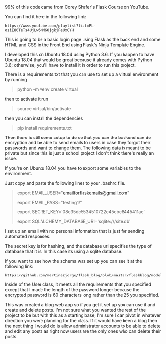 99% of this code came from Corey Shafer's Flask Course on YouTube.

You can find it here in the following link:
    
    https://www.youtube.com/playlist?list=PL-osiE80TeTs4UjLw5MM6OjgkjFeUxCYH


This is going to be a basic login page using Flask as the back end and some HTML and CSS 
in the Front End using Flask's Ninja Template Engine.

I developed this on Ubuntu 18.04 using Python 3.6. If you happen to have Ubuntu 18.04 that would
be great because it already comes with Python 3.6; otherwise, you'll have to install it in order to
run this project.

There is a requirements.txt that you can use to set up a virtual environment by running

> python -m venv create virtual

then to activate it run

> source virtual/bin/activate

then you can install the dependencies

> pip install requirements.txt


Then there is still some setup to do so that you can the backend can do encryption and be able to
send emails to users in case they forgot their passwords and want to change them. The following
data is meant to be private but since this is just a school project I don't think there's really 
an issue.

If you're on Ubuntu 18.04 you have to export some variables to the environment.

Just copy and paste the following lines to your .bashrc file. 


> export EMAIL_USER="emailforflaskemails@gmail.com"
>
> export EMAIL_PASS="testing1!"
>
> export SECRET_KEY='08c35dc5534510722c45cbc8445411ae'
>
> export SQLALCHEMY_DATABASE_URI='sqlite:///site.db'

I set up an email with no personal information that is just for sending automated responses.

The secret key is for hashing, and the database uri specifies the type of database that it
is. In this case its using a sqlite database.

If you want to see how the schema was set up you can see it at the following link:

    https://github.com/martinezjorge/flask_blog/blob/master/flaskblog/models.py
    
Inside of the User class, it meets all the requirements that you specified except that I made
the length of the password longer because the encrypted password is 60 characters long rather
than the 25 you specified.

This was created a blog web app so if you get it set up you can use it and create and delete posts.
I'm not sure what you wanted the rest of the project to be but with this as a starting base, I'm
sure I can pivot in whatever direction you were planning for the class. If it would have been a blog
then the next thing I would do is allow administrator accounts to be able to delete and edit
any posts as right now users are the only ones who can delete their posts.